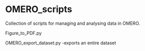 # OMERO_scripts
Collection of scripts for managing and analysing data in OMERO.

Figure_to_PDF.py

OMERO_export_dataset.py
-exports an entire dataset

